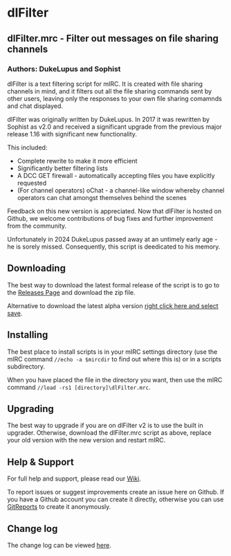 # dlFilter
## dlFilter.mrc - Filter out messages on file sharing channels
### Authors: DukeLupus and Sophist
dlFilter is a text filtering script for mIRC. 
It is created with file sharing channels in mind, and it filters out all the file sharing commands sent by other users, 
leaving only the responses to your own file sharing comamnds and chat displayed.

dlFilter was originally written by DukeLupus. 
In 2017 it was rewritten by Sophist as v2.0 and received a significant upgrade from the previous major release 1.16 with significant new functionality.

This included:
* Complete rewrite to make it more efficient
* Significantly better filtering lists
* A DCC GET firewall - automatically accepting files you have explicitly requested
* (For channel operators) oChat - a channel-like window whereby channel operators can chat amongst themselves behind the scenes 

Feedback on this new version is appreciated. Now that dlFilter is hosted on Github, we welcome contributions of bug fixes and further improvement from the community.

Unfortunately in 2024 DukeLupus passed away at an untimely early age - he is sorely missed.
Consequently, this script is deedicated to his memory.

## Downloading
The best way to download the latest formal release of the script is to 
go to the [Releases Page](https://github.com/DukeLupus/dlFilter/releases) and download the zip file.

Alternative to download the latest alpha version [right click here and select save](https://raw.githubusercontent.com/DukeLupus/dlFilter/master/dlFilter.mrc).

## Installing
The best place to install scripts is in your mIRC settings directory (use the mIRC command `//echo -a $mircdir` to find out where this is) or in a scripts subdirectory.

When you have placed the file in the directory you want, then use the mIRC command `//load -rs1 [directory]\dlFilter.mrc`.

## Upgrading
The best way to upgrade if you are on dlFilter v2 is to use the built in upgrader. Otherwise, 
download the dlFilter.mrc script as above, replace your old version with the new version and restart mIRC.

## Help & Support
For full help and support, please read our [Wiki](https://github.com/DukeLupus/dlFilter/wiki).

To report issues or suggest improvements create an issue here on Github.
If you have a Github account you can create it directly, otherwise you can use [GitReports](https://gitreports.com/issue/DukeLupus/dlFilter/) to create it anonymously.

## Change log
The change log can be viewed [here](https://github.com/DukeLupus/dlFilter/wiki/Change-Log).
